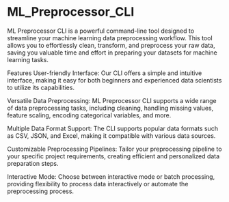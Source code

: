 # ML_Preprocessor_CLI

ML Preprocessor CLI is a powerful command-line tool designed to streamline your machine learning data preprocessing workflow. This tool allows you to effortlessly clean, transform, and preprocess your raw data, saving you valuable time and effort in preparing your datasets for machine learning tasks.

Features
User-friendly Interface: Our CLI offers a simple and intuitive interface, making it easy for both beginners and experienced data scientists to utilize its capabilities.

Versatile Data Preprocessing: ML Preprocessor CLI supports a wide range of data preprocessing tasks, including cleaning, handling missing values, feature scaling, encoding categorical variables, and more.

Multiple Data Format Support: The CLI supports popular data formats such as CSV, JSON, and Excel, making it compatible with various data sources.

Customizable Preprocessing Pipelines: Tailor your preprocessing pipeline to your specific project requirements, creating efficient and personalized data preparation steps.

Interactive Mode: Choose between interactive mode or batch processing, providing flexibility to process data interactively or automate the preprocessing process.
